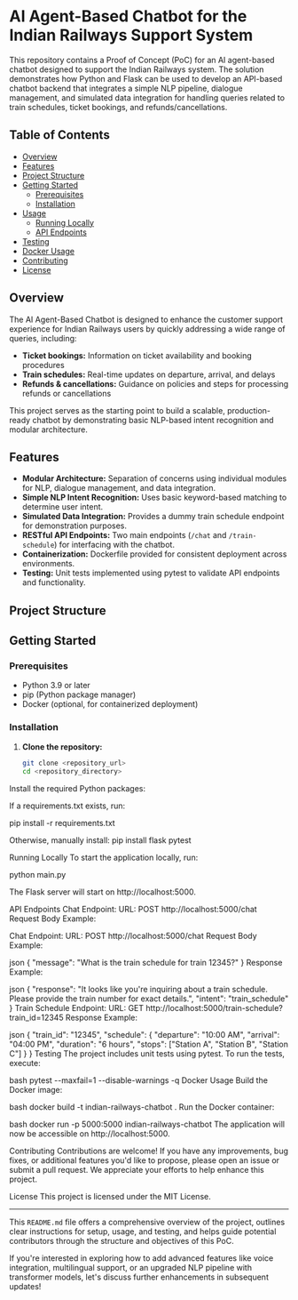 # AI Agent-Based Chatbot for the Indian Railways Support System

This repository contains a Proof of Concept (PoC) for an AI agent-based chatbot designed to support the Indian Railways system. The solution demonstrates how Python and Flask can be used to develop an API-based chatbot backend that integrates a simple NLP pipeline, dialogue management, and simulated data integration for handling queries related to train schedules, ticket bookings, and refunds/cancellations.

## Table of Contents

- [Overview](#overview)
- [Features](#features)
- [Project Structure](#project-structure)
- [Getting Started](#getting-started)
  - [Prerequisites](#prerequisites)
  - [Installation](#installation)
- [Usage](#usage)
  - [Running Locally](#running-locally)
  - [API Endpoints](#api-endpoints)
- [Testing](#testing)
- [Docker Usage](#docker-usage)
- [Contributing](#contributing)
- [License](#license)

## Overview

The AI Agent-Based Chatbot is designed to enhance the customer support experience for Indian Railways users by quickly addressing a wide range of queries, including:

- **Ticket bookings:** Information on ticket availability and booking procedures
- **Train schedules:** Real-time updates on departure, arrival, and delays
- **Refunds & cancellations:** Guidance on policies and steps for processing refunds or cancellations

This project serves as the starting point to build a scalable, production-ready chatbot by demonstrating basic NLP-based intent recognition and modular architecture.

## Features

- **Modular Architecture:** Separation of concerns using individual modules for NLP, dialogue management, and data integration.
- **Simple NLP Intent Recognition:** Uses basic keyword-based matching to determine user intent.
- **Simulated Data Integration:** Provides a dummy train schedule endpoint for demonstration purposes.
- **RESTful API Endpoints:** Two main endpoints (`/chat` and `/train-schedule`) for interfacing with the chatbot.
- **Containerization:** Dockerfile provided for consistent deployment across environments.
- **Testing:** Unit tests implemented using pytest to validate API endpoints and functionality.

## Project Structure



## Getting Started

### Prerequisites

- Python 3.9 or later
- pip (Python package manager)
- Docker (optional, for containerized deployment)

### Installation

1. **Clone the repository:**
   ```bash
   git clone <repository_url>
   cd <repository_directory>

Install the required Python packages:

If a requirements.txt exists, run:

pip install -r requirements.txt

Otherwise, manually install:
pip install flask pytest

Running Locally
To start the application locally, run:

python main.py

The Flask server will start on http://localhost:5000.

API Endpoints
Chat Endpoint: URL: POST http://localhost:5000/chat Request Body Example:

Chat Endpoint: URL: POST http://localhost:5000/chat Request Body Example:

json
{
  "message": "What is the train schedule for train 12345?"
}
Response Example:

json
{
  "response": "It looks like you're inquiring about a train schedule. Please provide the train number for exact details.",
  "intent": "train_schedule"
}
Train Schedule Endpoint: URL: GET http://localhost:5000/train-schedule?train_id=12345 Response Example:

json
{
  "train_id": "12345",
  "schedule": {
    "departure": "10:00 AM",
    "arrival": "04:00 PM",
    "duration": "6 hours",
    "stops": ["Station A", "Station B", "Station C"]
  }
}
Testing
The project includes unit tests using pytest. To run the tests, execute:

bash
pytest --maxfail=1 --disable-warnings -q
Docker Usage
Build the Docker image:

bash
docker build -t indian-railways-chatbot .
Run the Docker container:

bash
docker run -p 5000:5000 indian-railways-chatbot
The application will now be accessible on http://localhost:5000.

Contributing
Contributions are welcome! If you have any improvements, bug fixes, or additional features you'd like to propose, please open an issue or submit a pull request. We appreciate your efforts to help enhance this project.

License
This project is licensed under the MIT License.


---

This `README.md` file offers a comprehensive overview of the project, outlines clear instructions for setup, usage, and testing, and helps guide potential contributors through the structure and objectives of this PoC. 

If you're interested in exploring how to add advanced features like voice integration, multilingual support, or an upgraded NLP pipeline with transformer models, let's discuss further enhancements in subsequent updates!

